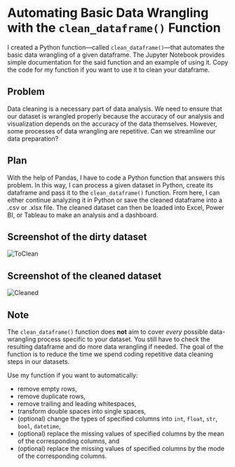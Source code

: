 # Automating Basic Data Wrangling with the `clean_dataframe()` Function
I created a Python function—called `clean_dataframe()`—that automates the basic data wrangling of a given dataframe. The Jupyter Notebook provides simple documentation for the said function and an example of using it. Copy the code for my function if you want to use it to clean your dataframe. 

## Problem
Data cleaning is a necessary part of data analysis. We need to ensure that our dataset is wrangled properly because the accuracy of our analysis and visualization depends on the accuracy of the data themselves. However, some processes of data wrangling are repetitive. Can we streamline our data preparation? 

## Plan
With the help of Pandas, I have to code a Python function that answers this problem. In this way, I can process a given dataset in Python, create its dataframe and pass it to the `clean_dataframe()` function. From here, I can either continue analyzing it in Python or save the cleaned dataframe into a .csv or .xlsx file. The cleaned dataset can then be loaded into Excel, Power BI, or Tableau to make an analysis and a dashboard.

## Screenshot of the dirty dataset
![ToClean](https://github.com/marvin-rubia/Automate-Basic-Dataset-Cleaning-and-Guide-to-Data-Wrangling-in-Python/assets/140475770/936268e1-d6a3-4367-8792-35b17b0c1060)

## Screenshot of the cleaned dataset
![Cleaned](https://github.com/marvin-rubia/Automate-Basic-Dataset-Cleaning-and-Guide-to-Data-Wrangling-in-Python/assets/140475770/9ccb0235-b2ea-4ee2-a8eb-0008aba3d229)

## Note
The `clean_dataframe()` function does __not__ aim to cover _every_ possible data-wrangling process specific to your dataset. You still have to check the resulting dataframe and do more data wrangling if needed. The goal of the function is to reduce the time we spend coding repetitive data cleaning steps in our datasets.

Use my function if you want to automatically:
- remove empty rows,
- remove duplicate rows,
- remove trailing and leading whitespaces,
- transform double spaces into single spaces,
- (optional) change the types of specified columns into `int`, `float`, `str`, `bool`, `datetime`,
- (optional) replace the missing values of specified columns by the mean of the corresponding columns, and
- (optional) replace the missing values of specified columns by the mode of the corresponding columns.
